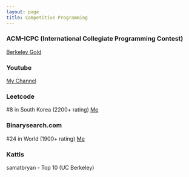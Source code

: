 ```yaml
---
layout: page
title: Competitive Programming
---
```


### ACM-ICPC (International Collegiate Programming Contest)

[Berkeley Gold](https://icpc.global/)

### Youtube

[My Channel](http://youtube.com/user/samatbryan)

### Leetcode

#8 in South Korea (2200+ rating) [Me](http://leetcode.com/BlackpinkLisa)

### Binarysearch.com

#24 in World (1900+ rating) [Me](http://binarysearch.com/@/Lee)

### Kattis

samatbryan - Top 10 (UC Berkeley)

